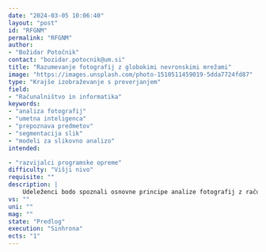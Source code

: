 ```yaml
---
date: "2024-03-05 10:06:40"
layout: "post"
id: "RFGNM"
permalink: "RFGNM"
author:
- "Božidar Potočnik"
contact: "bozidar.potocnik@um.si"
title: "Razumevanje fotografij z globokimi nevronskimi mrežami"
image: "https://images.unsplash.com/photo-1510511459019-5dda7724fd87"
type: "Krajše izobraževanje s preverjanjem"
field:
- "Računalništvo in informatika"
keywords:
- "analiza fotografij"
- "umetna inteligenca"
- "prepoznava predmetov"
- "segmentacija slik"
- "modeli za slikovno analizo"
intended:

- "razvijalci programske opreme"
difficulty: "Višji nivo"
requisite: ""
description: |
    Udeleženci bodo spoznali osnovne principe analize fotografij z računalnikom, principe analize fotografij z umetno inteligenco, pripravo, vrednotenje in uporabo kompleksnejših modelov umetne inteligence. V okviru osnovnih principov bodo spoznali predstavitev barvnih fotografij in slik v računalniških sistemih, osnovne operacije nad fotografijami kot so konvolucija, pragovne operacije, maskiranje in rezanje. V principih analize fotografij z umetno inteligenco bodo spoznali pogosto uporabljanje tehnike prepoznave predmetov, detekcije predmetov v sliki in segmentacije zanimivih elementov. V kombinaciji z osnovnimi operacijami bodo udeleženci analizirali vidne lastnosti elementov v fotografijah. Njihovo znanje bodo pokazali z uporabo pripravljenih modelov umetne inteligence, katere bodo vgradili v lastno programsko opremo ter jih prilagodili in optimizirali za lastne probleme. V praktičnih vajah bodo pokazali razumevanje teh principov pri uporabi modernih modelov za prepoznavo, detekcijo in analizo slikovnega materiala.
vs: ""
uni: ""
mag: ""
state: "Predlog"
execution: "Sinhrona"
ects: "1"
---
```

